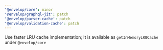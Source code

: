```yaml
---
'@envelop/core': minor
'@envelop/graphql-jit': patch
'@envelop/parser-cache': patch
'@envelop/validation-cache': patch
---
```


Use faster LRU cache implementation;
It is available as `getInMemoryLRUCache` under `@envelop/core`
